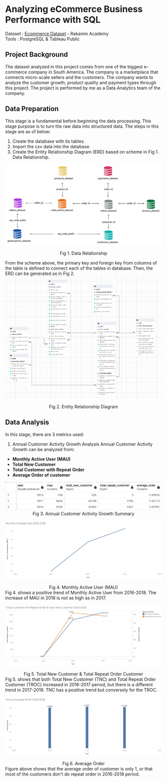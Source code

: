 # Analyzing eCommerce Business Performance with SQL
Dataset : [Ecommerce Dataset](https://github.com/jedijm/Analyzing-eCommerce-Business-Performance-with-SQL/tree/master/Dataset) - Rakamin Academy 
<br>
Tools : PostgreSQL & Tableau Public


## Project Background
The dataset analyzed in this project comes from one of the biggest e-commerce company in South America. The company is a marketplace that connects micro-scale sellers and the customers. The company wants to analyze the customer growth, product quality and payment types through this project. The project is performed by me as a Data Analytics team of the company.

## Data Preparation
This stage is a fundamental before beginning the data processing. This stage purpose is to turn the raw data into structured data. The steps in this stage are as of below:
1. Create the database with its tables.
2. Import the csv data into the database.
3. Create the Entity Relationship Diagram (ERD) based on scheme in Fig 1. Data Relationship.

![Data Relationship](Figures/Data+Relationship.png)
<div align="center"> Fig 1. Data Relationship </div>

From the scheme above, the primary key and foreign key from columns of the table is defined to connect each of the tables in database. Then, the ERD can be generated as in Fig 2. 
![ERD](Figures/ERD.png)
<div align="center"> Fig 2. Entity Relationship Diagram </div>

## Data Analysis
In this stage, there are 3 metrics used:
1. Annual Customer Activity Growth Analysis
Annual Customer Activity Growth can be analyzed from:
- **Monthly Active User (MAU)**
- **Total New Customer**
- **Total Customer with Repeat Order**
- **Average Order of customer**


<div align="center"> 
  <img src="https://github.com/jedijm/Analyzing-eCommerce-Business-Performance-with-SQL/blob/master/Figures/Result_Table.png">
 </div>
<div align="center"> Fig 3. Annual Customer Activity Growth Summary </div>

![MAU](Figures/MAU.png)
<div align="center"> Fig 4. Monthly Active User (MAU) </div>
Fig 4. shows a positive trend of Monthly Active User from 2016-2018. The increase of MAU in 2018 is not as high as in 2017.

![TNC vs TROC](Figures/TNCvsTROC.png)
<div align="center"> Fig 5. Total New Customer & Total Repeat Order Customer </div>
Fig 5. shows that both Total New Customer (TNC) and Total Repeat Order Customer (TROC) increased in 2016-2017 period, but there is a different trend in 2017-2018. TNC has a positive trend but conversely for the TROC.

![Avg Order](Figures/Average_Order.png)
<div align="center"> Fig 6. Average Order </div>
Figure above shows that the average order of customer is only 1, or that most of the customers don't do repeat order in 2016-2018 period.

